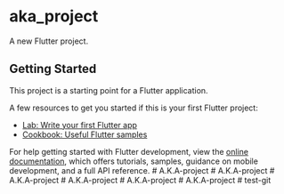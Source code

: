 # aka_project

A new Flutter project.

## Getting Started

This project is a starting point for a Flutter application.

A few resources to get you started if this is your first Flutter project:

- [Lab: Write your first Flutter app](https://docs.flutter.dev/get-started/codelab)
- [Cookbook: Useful Flutter samples](https://docs.flutter.dev/cookbook)

For help getting started with Flutter development, view the
[online documentation](https://docs.flutter.dev/), which offers tutorials,
samples, guidance on mobile development, and a full API reference.
#   A . K . A - p r o j e c t  
 #   A . K . A - p r o j e c t  
 #   A . K . A - p r o j e c t  
 #   A . K . A - p r o j e c t  
 #   A . K . A - p r o j e c t  
 #   A . K . A - p r o j e c t  
 #   t e s t - g i t  
 